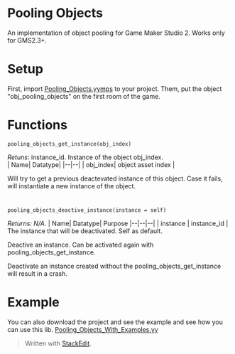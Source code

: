 # Pooling Objects
An implementation of object pooling for Game Maker Studio 2. 
Works only for GMS2.3+.

# Setup 
First, import [Pooling_Objects.yymps](https://github.com/JeffersonJales/pooling_objects/releases/download/Pooling_obj_releases/Pooling_Objects.yymps) to your project. 
Them,  put the object "obj_pooling_objects" on the first room of the game. 

# Functions
``` gml
pooling_objects_get_instance(obj_index)
```
*Retuns*: instance_id. Instance of the object obj_index.  
| Name| Datatype| 
|--|--|
| obj_index| object asset index |

Will try to get a previous deactevated instance of this object. 
Case it fails, will instantiate a new instance of the object.
#
``` gml
pooling_objects_deactive_instance(instance = self)
```
*Returns: N/A.*
| Name| Datatype| Purpose 
|--|--|--|
| instance | instance_id |  The instance that will be deactivated. Self as default.

Deactive an instance. Can be activated again with pooling_objects_get_instance. 

Deactivate an instance created without the pooling_objects_get_instance will result in a crash.


# Example
You can also download the project and see the example and see how you can use this lib. [Pooling_Objects_With_Examples.yy](https://github.com/JeffersonJales/pooling_objects/releases/download/Pooling_obj_releases/Pooling_Objects_With_Examples.yyz)

> Written with [StackEdit](https://stackedit.io/).
